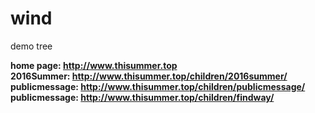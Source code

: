 # wind
demo tree

<strong>home page: http://www.thisummer.top</strong><br />
<strong>2016Summer: http://www.thisummer.top/children/2016summer/</strong><br />
<strong>publicmessage: http://www.thisummer.top/children/publicmessage/</strong><br />
<strong>publicmessage: http://www.thisummer.top/children/findway/</strong><br />
